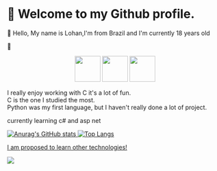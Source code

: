 
<h1>👋 Welcome to my Github profile.</h1>


<p>🌱 Hello, My name is Lohan,I'm from Brazil and 
I'm currently 18 years old</p>
   
  
<p>🔭</p>

   





<div align="center">
  <img src="https://cdn.jsdelivr.net/gh/devicons/devicon/icons/c/c-original.svg" height="60" width="60" >
 
<img src="https://cdn.jsdelivr.net/gh/devicons/devicon/icons/python/python-original.svg"  height="60" width="60"/>
  
<img src="https://cdn.jsdelivr.net/gh/devicons/devicon/icons/csharp/csharp-original.svg" height="60" width="60" />
          
 </div>
  <P>
I really enjoy working with C it's a lot of fun.<br>C is the one I studied the most. <br>Python was my first language, 
but I haven't really done a lot of project.</P>
   <p>currently learning c# and asp net</p>

   <div>
 <a href="https://github.com/Lohannz">
 

 ![Anurag's GitHub stats](https://github-readme-stats.vercel.app/api?username=Lohannz&show_icons=true&theme=tokyonight)
   ![Top Langs](https://github-readme-stats.vercel.app/api/top-langs/?username=Lohannz&hide=css,scss,html&theme=tokyonight)
 </div>

<p>I am proposed to learn other technologies!</p>


<a href = "mailto:contato@lohan10nascimento@gmail.com"><img src="https://img.shields.io/badge/Gmail-D14836?style=for-the-badge&logo=gmail&logoColor=white" target="_blank"></a>
